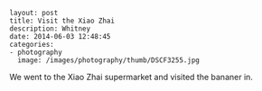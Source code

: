 ```
layout: post
title: Visit the Xiao Zhai
description: Whitney
date: 2014-06-03 12:48:45
categories:
- photography
  image: /images/photography/thumb/DSCF3255.jpg
```

We went to the Xiao Zhai supermarket and visited the bananer in.